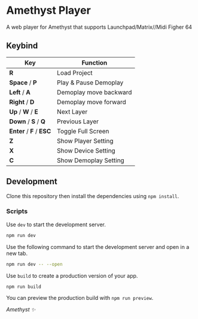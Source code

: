 # Amethyst Player

A web player for Amethyst that supports Launchpad/Matrix//Midi Figher 64

## Keybind
| Key            | Function                 |
|----------------|--------------------------|
| **R**          | Load Project             |
| **Space** / **P**  | Play & Pause Demoplay     |
| **Left** / **A**   | Demoplay move backward   |
| **Right** / **D**  | Demoplay move forward    |
| **Up** / **W** / **E** | Next Layer               |
| **Down** / **S** / **Q**| Previous Layer           |
| **Enter** / **F** / **ESC** | Toggle Full Screen   |
| **Z**          | Show Player Setting      |
| **X**          | Show Device Setting      |
| **C**          | Show Demoplay Setting    |

## Development

Clone this repository then install the dependencies using `npm install`.

### Scripts

Use `dev` to start the development server.

```bash
npm run dev
```
Use the following command to start the development server and open in a new tab.
```bash
npm run dev -- --open
```


Use `build` to create a production version of your app.

```bash
npm run build
```

You can preview the production build with `npm run preview`.

*Amethyst ✨*
